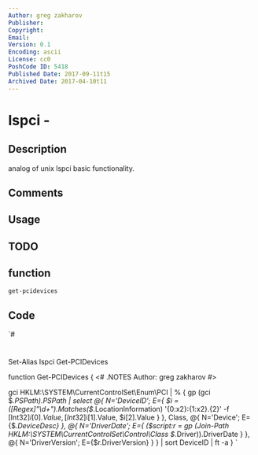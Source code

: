 ```yaml
---
Author: greg zakharov
Publisher: 
Copyright: 
Email: 
Version: 0.1
Encoding: ascii
License: cc0
PoshCode ID: 5418
Published Date: 2017-09-11t15
Archived Date: 2017-04-10t11
---
```


# lspci - 

## Description

analog of unix lspci basic functionality.

## Comments



## Usage



## TODO



## function

`get-pcidevices`

## Code

`#
 #
 Set-Alias lspci Get-PCIDevices
 
 function Get-PCIDevices {
   <#
     .NOTES
         Author: greg zakharov
   #>
   
   gci HKLM:\SYSTEM\CurrentControlSet\Enum\PCI | % {
     gp (gci $_.PSPath).PSPath | select @{
       N='DeviceID'; E={
         $i = ([Regex]"\d+").Matches($_.LocationInformation)
         '{0:x2}:{1:x2}.{2}' -f [Int32]$i[0].Value, [Int32]$i[1].Value, $i[2].Value
       }
     }, Class, @{
       N='Device'; E={$_.DeviceDesc}
     }, @{
       N='DriverDate'; E={
         ($script:r = gp (Join-Path HKLM:\SYSTEM\CurrentControlSet\Control\Class $_.Driver)).DriverDate
       }
     }, @{
       N='DriverVersion'; E={$r.DriverVersion}
     }
   } | sort DeviceID | ft -a
 }
`


